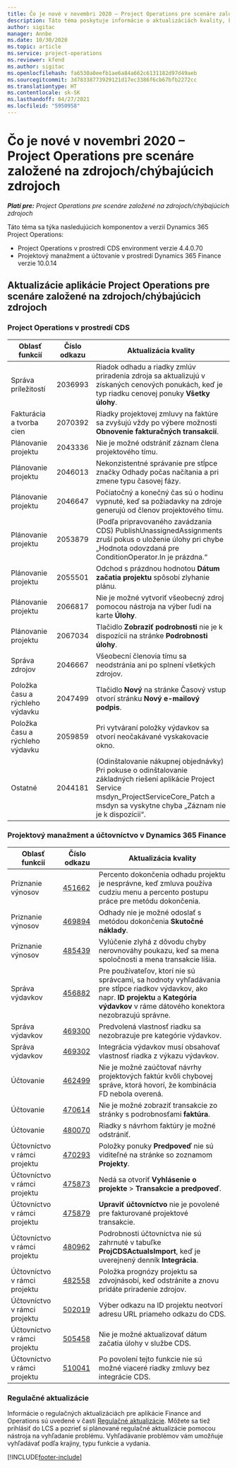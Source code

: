 ```yaml
---
title: Čo je nové v novembri 2020 – Project Operations pre scenáre založené na zdrojoch/chýbajúcich zdrojoch
description: Táto téma poskytuje informácie o aktualizáciách kvality, ktoré sú k dispozícii vo vydaní Project Operations z novembra 2020, pre scenáre založené na zdrojoch/chýbajúcich zdrojoch.
author: sigitac
manager: Annbe
ms.date: 10/30/2020
ms.topic: article
ms.service: project-operations
ms.reviewer: kfend
ms.author: sigitac
ms.openlocfilehash: fa6530a0eefb1ae6a84a662c6131182d97d49aeb
ms.sourcegitcommit: 3d78338773929121d17ec3386f6cb67bfb2272cc
ms.translationtype: HT
ms.contentlocale: sk-SK
ms.lasthandoff: 04/27/2021
ms.locfileid: "5950958"
---
```

# <a name="whats-new-november-2020---project-operations-for-resourcenon-stocked-based-scenarios"></a>Čo je nové v novembri 2020 – Project Operations pre scenáre založené na zdrojoch/chýbajúcich zdrojoch

_**Platí pre:** Project Operations pre scenáre založené na zdrojoch/chýbajúcich zdrojoch_

Táto téma sa týka nasledujúcich komponentov a verzií Dynamics 365 Project Operations:

- Project Operations v prostredí CDS environment verzie 4.4.0.70
- Projektový manažment a účtovanie v prostredí Dynamics 365 Finance verzie 10.0.14

## <a name="updates-to-project-operations-for-resource-non-stocked-based-scenarios"></a>Aktualizácie aplikácie Project Operations pre scenáre založené na zdrojoch/chýbajúcich zdrojoch

### <a name="project-operations-on-cds"></a>Project Operations v prostredí CDS

| Oblasť funkcií                 | Číslo odkazu | Aktualizácia kvality                                                                                                                                                                    |
|------------------------------|------------------|-----------------------------------------------------------------------------------------------------------------------------------------------------------------------------------|
|  Správa príležitostí       | 2036993          | Riadok odhadu a riadky zmlúv priradenia zdroja sa aktualizujú v získaných cenových ponukách, keď je typ riadku cenovej ponuky **Všetky úlohy**.                                                 |
| Fakturácia a tvorba cien          | 2070392          | Riadky projektovej zmluvy na faktúre sa zvyšujú vždy po výbere možnosti **Obnovenie fakturačných transakcií**.                                                                         |
| Plánovanie projektu             | 2043336          | Nie je možné odstrániť záznam člena projektového tímu.                                                                                                                                  |
| Plánovanie projektu             | 2046013          | Nekonzistentné správanie pre stĺpce značky Odhady počas načítania a pri zmene typu časovej fázy.                                                                                   |
| Plánovanie projektu             | 2046647          | Počiatočný a konečný čas sú o hodinu vypnuté, keď sa požiadavky na zdroje generujú od členov projektového tímu.                                                                      |
| Plánovanie projektu             | 2053879          | (Podľa pripravovaného zavádzania CDS) PublishUnassignedAssignments zruší pokus o uloženie úlohy pri chybe „Hodnota odovzdaná pre ConditionOperator.In je prázdna.“                       |
| Plánovanie projektu             | 2055501          | Odchod s prázdnou hodnotou **Dátum začatia projektu** spôsobí zlyhanie plánu.                                                                                                      |
| Plánovanie projektu             | 2066817          | Nie je možné vytvoriť všeobecný zdroj pomocou nástroja na výber ľudí na karte **Úlohy**.                                                                                                   |
| Plánovanie projektu             | 2067034          | Tlačidlo **Zobraziť podrobnosti** nie je k dispozícii na stránke **Podrobnosti úlohy**.                                                                                                       |
| Správa zdrojov          | 2046667          | Všeobecní členovia tímu sa neodstránia ani po splnení všetkých zdrojov.                                                                                                    |
| Položka času a rýchleho výdavku | 2047499          | Tlačidlo **Nový** na stránke Časový vstup otvorí stránku **Nový e-mailový podpis**.                                                                                               |
| Položka času a rýchleho výdavku | 2059859          | Pri vytváraní položky výdavkov sa otvorí neočakávané vyskakovacie okno.                                                                                                                         |
| Ostatné                        | 2044181          | (Odinštalovanie nákupnej objednávky) Pri pokuse o odinštalovanie základných riešení aplikácie Project Service msdyn_ProjectServiceCore_Patch a msdyn sa vyskytne chyba „Záznam nie je k dispozícii“.  |

### <a name="project-management-and-accounting-in-dynamics-365-finance"></a>Projektový manažment a účtovníctvo v Dynamics 365 Finance

| Oblasť funkcií        | Číslo odkazu | Aktualizácia kvality                                                                                                                                                            |
|---------------------|------------------|---------------------------------------------------------------------------------------------------------------------------------------------------------------------------|
| Priznanie výnosov | [451662](https://fix.lcs.dynamics.com/Issue/Details/?bugId=451662)           | Percento dokončenia odhadu projektu je nesprávne, keď zmluva používa cudziu menu a percento postupu práce pre metódu dokončenia.                     |
| Priznanie výnosov | [469894](https://fix.lcs.dynamics.com/Issue/Details/?bugId=469894)           | Odhady nie je možné odoslať s metódou dokončenia **Skutočné náklady**.                                                                                                    |
| Priznanie výnosov | [485439](https://fix.lcs.dynamics.com/Issue/Details/?bugId=485439)           | Vylúčenie zlyhá z dôvodu chyby nerovnováhy poukazu, keď sa mena spoločnosti a mena transakcie líšia.                                              |
| Správa výdavkov  | [456882](https://fix.lcs.dynamics.com/Issue/Details/?bugId=456822)           | Pre používateľov, ktorí nie sú správcami, sa hodnoty vyhľadávania pre stĺpce riadkov výdavkov, ako napr. **ID projektu** a **Kategória výdavkov** v ráme dátového konektora nezobrazujú správne. |
| Správa výdavkov  | [469300](https://fix.lcs.dynamics.com/Issue/Details/?bugId=469300)           | Predvolená vlastnosť riadku sa nezobrazuje pre kategórie výdavkov.                                                                                                         |
| Správa výdavkov  | [469302](https://fix.lcs.dynamics.com/Issue/Details/?bugId=469302)           | Integrácia výdavkov musí obsahovať vlastnosť riadka z výkazu výdavkov.                                                                                             |
| Účtovanie           | [462499](https://fix.lcs.dynamics.com/Issue/Details/?bugId=462499)           | Nie je možné zaúčtovať návrhy projektových faktúr kvôli chybovej správe, ktorá hovorí, že kombinácia FD nebola overená.                                                    |
| Účtovanie           | [470614](https://fix.lcs.dynamics.com/Issue/Details/?bugId=470614)           | Nie je možné zobraziť transakcie zo stránky s podrobnosťami **faktúra**.                                                                                                              |
| Účtovanie           | [480070](https://fix.lcs.dynamics.com/Issue/Details/?bugId=480070)           | Riadky s návrhom faktúry je možné odstrániť.                                                                                                                                  |
| Účtovníctvo v rámci projektu  | [470293](https://fix.lcs.dynamics.com/Issue/Details/?bugId=470293)           | Položky ponuky **Predpoveď** nie sú viditeľné na stránke so zoznamom **Projekty**.                                                                                                   |
| Účtovníctvo v rámci projektu  | [475873](https://fix.lcs.dynamics.com/Issue/Details/?bugId=475873)           | Nedá sa otvoriť **Vyhlásenie o projekte**   > **Transakcie a predpoveď**.                                                                                                       |
| Účtovníctvo v rámci projektu  | [475879](https://fix.lcs.dynamics.com/Issue/Details/?bugId=475879)           | **Upraviť účtovníctvo** nie je povolené pre fakturované projektové transakcie.                                                                                                  |
| Účtovníctvo v rámci projektu  | [480962](https://fix.lcs.dynamics.com/Issue/Details/?bugId=480962)           | Podrobnosti účtovníctva nie sú zahrnuté v tabuľke **ProjCDSActualsImport**, keď je uverejnený denník **Integrácia**.                                                  |
| Účtovníctvo v rámci projektu  | [482558](https://fix.lcs.dynamics.com/Issue/Details/?bugId=482558)           | Položka prognózy projektu sa zdvojnásobí, keď odstránite a znovu pridáte priradenie zdrojov.                                                                            |
| Účtovníctvo v rámci projektu  | [502019](https://fix.lcs.dynamics.com/Issue/Details/?bugId=502019)           | Výber odkazu na ID projektu neotvorí adresu URL priameho odkazu do CDS.                                                                                                         |
| Účtovníctvo v rámci projektu  | [505458](https://fix.lcs.dynamics.com/Issue/Details/?bugId=505458)           | Nie je možné aktualizovať dátum začatia úlohy v službe CDS.                                                                                                                           |
| Účtovníctvo v rámci projektu  | [510041](https://fix.lcs.dynamics.com/Issue/Details/?bugId=510041)           | Po povolení tejto funkcie nie sú možné viaceré riadky zmluvy bez integrácie CDS.                                                                                   |

### <a name="regulatory-updates"></a>Regulačné aktualizácie
Informácie o regulačných aktualizáciách pre aplikácie Finance and Operations sú uvedené v časti [Regulačné aktualizácie](/dynamics365/finance/localizations/regulatory-updates). Môžete sa tiež prihlásiť do LCS a pozrieť si plánované regulačné aktualizácie pomocou nástroja na vyhľadanie problému. Vyhľadávanie problémov vám umožňuje vyhľadávať podľa krajiny, typu funkcie a vydania.


[!INCLUDE[footer-include](../includes/footer-banner.md)]